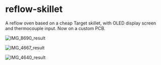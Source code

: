 # reflow-skillet

A reflow oven based on a cheap Target skillet, with OLED display screen and thermocouple input. Now on a custom PCB.


![IMG_8690_result](https://github.com/user-attachments/assets/ec918fcc-ec29-494f-a8db-26d5966301f7)


![IMG_4667_result](https://github.com/user-attachments/assets/9b6c2bf1-03d4-448b-a735-a1b701684434)


![IMG_4640_result](https://github.com/user-attachments/assets/adf8a24d-419b-4559-8056-f5d9acc423ac)
